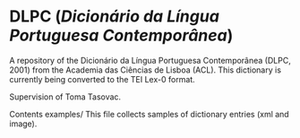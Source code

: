 # DLPC (*Dicionário da Língua Portuguesa Contemporânea*)

A repository of the Dicionário da Língua Portuguesa Contemporânea (DLPC, 2001) from the Academia das Ciências de Lisboa (ACL).
This dictionary is currently being converted to the TEI Lex-0 format.

Supervision of Toma Tasovac.

Contents
examples/
This file collects samples of dictionary entries (xml and image).
